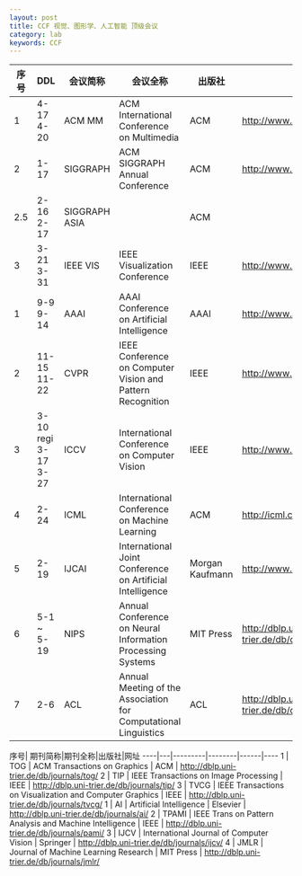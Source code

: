 ```yaml
---
layout: post
title: CCF 视觉、图形学、人工智能 顶级会议 
category: lab
keywords: CCF
---
```


序号|DDL| 会议简称|会议全称|出版社|网址 |
----|---|---------|--------|------|---- |
1 |4-17 4-20| ACM MM | ACM International Conference on Multimedia | ACM | http://www.acmmm12.org/
2 |1-17| SIGGRAPH | ACM SIGGRAPH Annual Conference | ACM | http://www.siggraph.org/
2.5 |2-16 2-17| SIGGRAPH ASIA | | ACM | 
3 |3-21 3-31| IEEE VIS | IEEE Visualization Conference | IEEE | http://www.ieeevis.org/
1 |9-9 9-14| AAAI | AAAI Conference on Artificial Intelligence | AAAI | http://www.aaai.org
2 |11-15 11-22| CVPR | IEEE Conference on Computer Vision and Pattern Recognition | IEEE | http://www.pamitc.org/cvpr13/
3 |3-10 regi 3-17 3-27| ICCV | International Conference on Computer Vision | IEEE | http://www.iccv2013.org/
4 |2-24| ICML | International Conference on Machine Learning | ACM | http://icml.cc/2013/
5 |2-19| IJCAI | International Joint Conference on Artificial Intelligence | Morgan Kaufmann | http://www.ijcai.org
6 |5-1 ~ 5-19| NIPS | Annual Conference on Neural Information Processing Systems | MIT Press | http://dblp.uni-trier.de/db/conf/nips/
7 |2-6| ACL | Annual Meeting of the Association for Computational Linguistics | ACL | http://dblp.uni-trier.de/db/conf/acl/


序号| 期刊简称|期刊全称|出版社|网址
----|---|---------|--------|------|----
1 | TOG | ACM Transactions on Graphics | ACM | http://dblp.uni-trier.de/db/journals/tog/
2 | TIP | IEEE Transactions on Image Processing | IEEE | http://dblp.uni-trier.de/db/journals/tip/
3 | TVCG | IEEE Transactions on Visualization and Computer Graphics | IEEE | http://dblp.uni-trier.de/db/journals/tvcg/
1 | AI | Artificial Intelligence | Elsevier | http://dblp.uni-trier.de/db/journals/ai/
2 | TPAMI | IEEE Trans on Pattern Analysis and Machine Intelligence | IEEE | http://dblp.uni-trier.de/db/journals/pami/
3 | IJCV | International Journal of Computer Vision | Springer | http://dblp.uni-trier.de/db/journals/ijcv/
4 | JMLR | Journal of Machine Learning Research | MIT Press | http://dblp.uni-trier.de/db/journals/jmlr/
